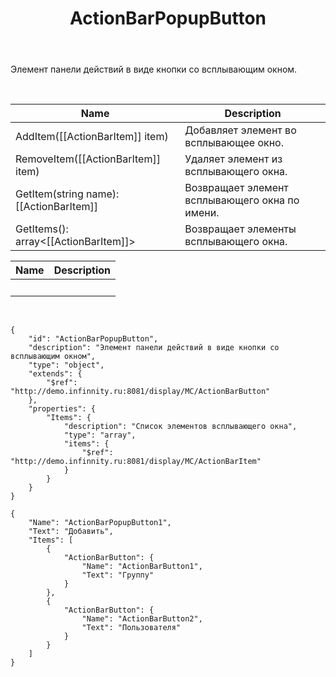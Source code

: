 ﻿---
layout: default
title: ActionBarPopupButton
position: 2
categories: 
tags: 
---

Элемент панели действий в виде кнопки со всплывающим окном.

 

|Name|Description|
|----|-----------|
|AddItem([[ActionBarItem]] item)|Добавляет элемент во всплывающее окно.|
|RemoveItem([[ActionBarItem]] item)|Удаляет элемент из всплывающего окна.|
|GetItem(string name): [[ActionBarItem]]|Возвращает элемент всплывающего окна по имени.|
|GetItems(): array<[[ActionBarItem]]>|Возвращает элементы всплывающего окна.|

|Name|Description|
|----|-----------|
| | |

  

```
{
	"id": "ActionBarPopupButton",
	"description": "Элемент панели действий в виде кнопки со всплывающим окном",
	"type": "object",
	"extends": {
		"$ref": "http://demo.infinnity.ru:8081/display/MC/ActionBarButton"
	},
	"properties": {
		"Items": {
			"description": "Список элементов всплывающего окна",
			"type": "array",
			"items": {
				"$ref": "http://demo.infinnity.ru:8081/display/MC/ActionBarItem"
			}
		}
	}
}
```

```
{
	"Name": "ActionBarPopupButton1",
	"Text": "Добавить",
	"Items": [
		{
			"ActionBarButton": {
				"Name": "ActionBarButton1",
				"Text": "Группу"
			}
		},
		{
			"ActionBarButton": {
				"Name": "ActionBarButton2",
				"Text": "Пользователя"
			}
		}
	]
}
```

 

 

